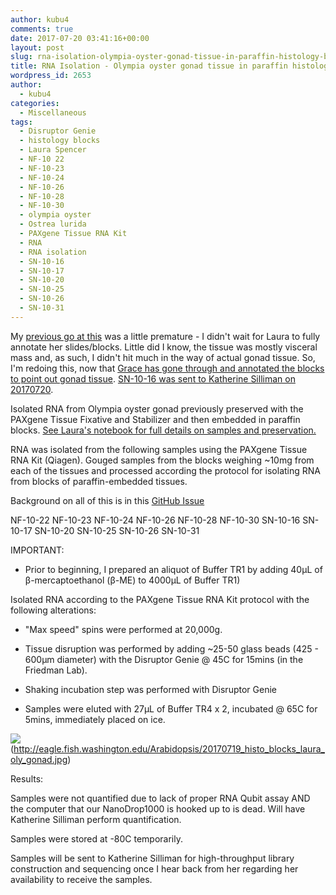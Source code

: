 ```yaml
---
author: kubu4
comments: true
date: 2017-07-20 03:41:16+00:00
layout: post
slug: rna-isolation-olympia-oyster-gonad-tissue-in-paraffin-histology-blocks-2
title: RNA Isolation - Olympia oyster gonad tissue in paraffin histology blocks
wordpress_id: 2653
author:
  - kubu4
categories:
  - Miscellaneous
tags:
  - Disruptor Genie
  - histology blocks
  - Laura Spencer
  - NF-10 22
  - NF-10-23
  - NF-10-24
  - NF-10-26
  - NF-10-28
  - NF-10-30
  - olympia oyster
  - Ostrea lurida
  - PAXgene Tissue RNA Kit
  - RNA
  - RNA isolation
  - SN-10-16
  - SN-10-17
  - SN-10-20
  - SN-10-25
  - SN-10-26
  - SN-10-31
---
```


My [previous go at this](2017/07/10/rna-isolation-olympia-oyster-gonad-tissue-in-paraffin-histology-blocks.html) was a little premature - I didn't wait for Laura to fully annotate her slides/blocks. Little did I know, the tissue was mostly visceral mass and, as such, I didn't hit much in the way of actual gonad tissue. So, I'm redoing this, now that [Grace has gone through and annotated the blocks to point out gonad tissue](https://genefish.wordpress.com/2017/07/12/graces-notebook-july-12-2017/). [SN-10-16 was sent to Katherine Silliman on 20170720]().

Isolated RNA from Olympia oyster gonad previously preserved with the PAXgene Tissue Fixative and Stabilizer and then embedded in paraffin blocks. [See Laura's notebook for full details on samples and preservation.](https://laurahspencer.github.io/LabNotebook/Prepping-Histology-Samples/)



RNA was isolated from the following samples using the PAXgene Tissue RNA Kit (Qiagen). Gouged samples from the blocks weighing ~10mg from each of the tissues and processed according the protocol for isolating RNA from blocks of paraffin-embedded tissues.

Background on all of this is in this [GitHub Issue](https://github.com/sr320/LabDocs/issues/648#issuecomment-313792588)

NF-10-22
NF-10-23
NF-10-24
NF-10-26
NF-10-28
NF-10-30
SN-10-16
SN-10-17
SN-10-20
SN-10-25
SN-10-26
SN-10-31

IMPORTANT:




    
  * Prior to beginning, I prepared an aliquot of Buffer TR1 by adding 40μL of β-mercaptoethanol (β-ME) to 4000μL of Buffer TR1)



Isolated RNA according to the PAXgene Tissue RNA Kit protocol with the following alterations:


    
  * "Max speed" spins were performed at 20,000g.

    
  * Tissue disruption was performed by adding ~25-50 glass beads (425 - 600μm diameter) with the Disruptor Genie @ 45C for 15mins (in the Friedman Lab).

    
  * Shaking incubation step was performed with Disruptor Genie

    
  * Samples were eluted with 27μL of Buffer TR4 x 2, incubated @ 65C for 5mins, immediately placed on ice.



![](https://eagle.fish.washington.edu/Arabidopsis/20170719_histo_blocks_laura_oly_gonad.jpg)(http://eagle.fish.washington.edu/Arabidopsis/20170719_histo_blocks_laura_oly_gonad.jpg)



Results:

Samples were not quantified due to lack of proper RNA Qubit assay AND the computer that our NanoDrop1000 is hooked up to is dead. Will have Katherine Silliman perform quantification.

Samples were stored at -80C temporarily.

Samples will be sent to Katherine Silliman for high-throughput library construction and sequencing once I hear back from her regarding her availability to receive the samples.
